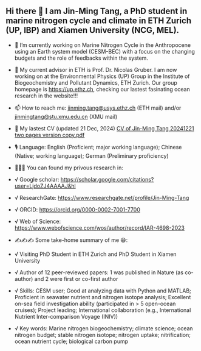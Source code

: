 ## Hi there 👋 I am Jin-Ming Tang, a PhD student in marine nitrogen cycle and climate in ETH Zurich (UP, IBP) and Xiamen University (NCG, MEL).
- 🔭 I’m currently working on Marine Nitrogen Cycle in the Anthropocene using an Earth system model (CESM-BEC) with a focus on the changing budgets and the role of feedbacks within the system.
- 👯 My current advisor in ETH is Prof. Dr. Nicolas Gruber. I am now working on at the Environmental Physics (UP) Group in the Institute of Biogeochemistry and Pollutant Dynamics, ETH Zurich. Our group homepage is https://up.ethz.ch, checking our lastest fasinating ocean research in the website!!!
- 📫 How to reach me: jinming.tang@usys.ethz.ch (ETH mail) and/or jinmingtang@stu.xmu.edu.cn (XMU mail)
- 🔖 My lastest CV (updated 21 Dec, 2024) [CV of Jin-Ming Tang 20241221 two pages version copy.pdf](https://github.com/user-attachments/files/18218766/CV.of.Jin-Ming.Tang.20241221.two.pages.version.copy.pdf)

- 🎙️ Language: English (Proficient; major working language); Chinese (Native; working language); German (Preliminary proficiency)
- 📖📖📖 You can found my privous research in:
- √ Google scholar: https://scholar.google.com/citations?user=LjdoZJ4AAAAJ&hl
- √ ResearchGate: https://www.researchgate.net/profile/Jin-Ming-Tang
- √ ORCID: https://orcid.org/0000-0002-7001-7700
- √ Web of Science: https://www.webofscience.com/wos/author/record/IAR-4698-2023
- ✍️✍️✍️ Some take-home summary of me 😄:
- √ Visiting PhD Student in ETH Zurich and PhD Student in Xiamen University
- √ Author of 12 peer-reviewed papers: 1 was published in Nature (as co-author) and 2 were first or co-first author
- √ Skills: CESM user; Good at analyzing data with Python and MATLAB; Proficient in seawater nutrient and nitrogen isotope analysis; Excellent on-sea field investigation ability (participated in > 5 open-ocean cruises); Project leading; International collaboration (e.g., International Nutrient Inter-comparison Voyage (INIV))
- √ Key words: Marine nitrogen biogeochemistry; climate science; ocean nitrogen budget; stable nitrogen isotope; nitrogen uptake; nitrification; ocean nutrient cycle; biological carbon pump


<!--
**JinmingTang/JinmingTang** is a ✨ _special_ ✨ repository because its `README.md` (this file) appears on your GitHub profile.

Here are some ideas to get you started:

- 🔭 I’m currently working on ...
- 🌱 I’m currently learning ...
- 👯 I’m looking to collaborate on ...
- 🤔 I’m looking for help with ...
- 💬 Ask me about ...
- 📫 How to reach me: ...
- 😄 Pronouns: ...
- ⚡ Fun fact: ...
-->
